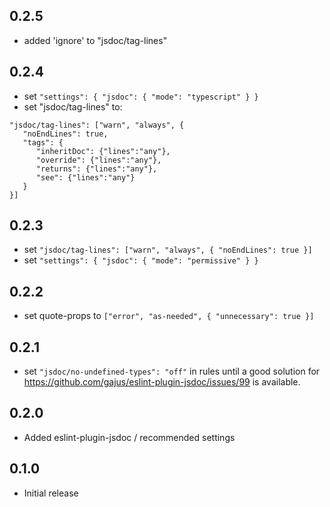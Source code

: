 ## 0.2.5
- added 'ignore' to  "jsdoc/tag-lines"

## 0.2.4
- set `"settings": { "jsdoc": { "mode": "typescript" } }`
- set "jsdoc/tag-lines" to:
```
"jsdoc/tag-lines": ["warn", "always", {
   "noEndLines": true,
   "tags": {
      "inheritDoc": {"lines":"any"},
      "override": {"lines":"any"},
      "returns": {"lines":"any"},
      "see": {"lines":"any"}
   }
}]
```

## 0.2.3
- set `"jsdoc/tag-lines": ["warn", "always", { "noEndLines": true }]`
- set `"settings": { "jsdoc": { "mode": "permissive" } }`

## 0.2.2
- set quote-props to `["error", "as-needed", { "unnecessary": true }]`

## 0.2.1
- set `"jsdoc/no-undefined-types": "off"` in rules until a good solution for 
  https://github.com/gajus/eslint-plugin-jsdoc/issues/99 is available.

## 0.2.0
- Added eslint-plugin-jsdoc / recommended settings

## 0.1.0
- Initial release

